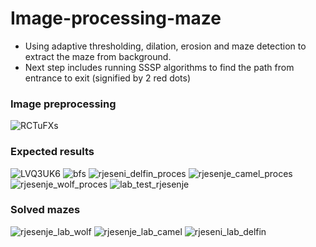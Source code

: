 # Image-processing-maze

- Using adaptive thresholding, dilation, erosion and maze detection to extract the maze from background.
- Next step includes running SSSP algorithms to find the path from entrance to exit (signified by 2 red dots)

### Image preprocessing
![RCTuFXs](https://user-images.githubusercontent.com/60628863/189531445-7f38bdd2-f2ad-4434-a7d4-dcfe519605bd.png)
### Expected results
![LVQ3UK6](https://user-images.githubusercontent.com/60628863/189531446-60d67774-f5ed-4b89-90d9-af8f1d62a868.png)
![bfs](https://user-images.githubusercontent.com/60628863/189531442-cf36059b-2408-4730-adb3-f971cf9e350b.png)
![rjeseni_delfin_proces](https://user-images.githubusercontent.com/60628863/189531689-4e565011-1d86-4589-a5dc-7107e1e4bdc4.png)
![rjesenje_camel_proces](https://user-images.githubusercontent.com/60628863/189531693-06937722-b552-47df-9253-7bc9c76c57ed.png)
![rjesenje_wolf_proces](https://user-images.githubusercontent.com/60628863/189531700-5595f709-b754-473a-bd6d-cdab512f8536.png)
![lab_test_rjesenje](https://user-images.githubusercontent.com/60628863/189531688-e08278cf-94cc-4acf-b536-751e52102fb1.png)

### Solved mazes
![rjesenje_lab_wolf](https://user-images.githubusercontent.com/60628863/189531772-cb31c7a1-3fd4-477b-af0a-5a79f4a44739.png)
![rjesenje_lab_camel](https://user-images.githubusercontent.com/60628863/189531774-867472ac-6802-4f5b-a03b-5b7cf5f95ecb.png)
![rjeseni_lab_delfin](https://user-images.githubusercontent.com/60628863/189531775-a78ef9e6-3d20-4d44-b6ec-3a055c5dee44.png)
